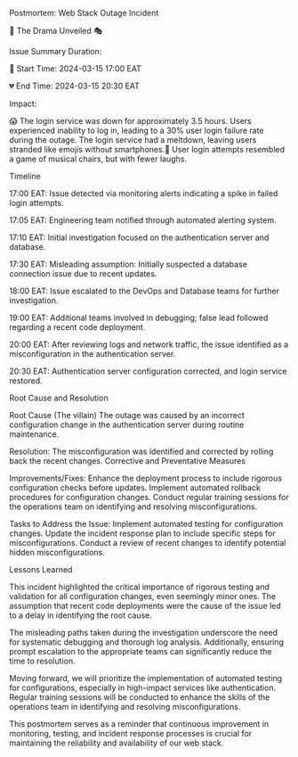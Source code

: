 Postmortem: Web Stack Outage Incident

🚨
The Drama Unveiled 🎭

Issue Summary
Duration:

🚀 Start Time: 2024-03-15 17:00 EAT

💔 End Time: 2024-03-15 20:30 EAT

Impact:

😱 The login service was down for approximately 3.5 hours.
Users experienced inability to log in, leading to a 30% user login failure rate during the outage. The login service had a meltdown, leaving users stranded like emojis without smartphones.🤯 User login attempts resembled a game of musical chairs, but with fewer laughs.

Timeline

17:00 EAT:
Issue detected via monitoring alerts indicating a spike in failed login attempts.

17:05 EAT:
Engineering team notified through automated alerting system.

17:10 EAT:
Initial investigation focused on the authentication server and database.

17:30 EAT:
Misleading assumption: Initially suspected a database connection issue due to recent updates.

18:00 EAT:
Issue escalated to the DevOps and Database teams for further investigation.

19:00 EAT:
Additional teams involved in debugging; false lead followed regarding a recent code deployment.

20:00 EAT:
After reviewing logs and network traffic, the issue identified as a misconfiguration in the authentication server.

20:30 EAT:
Authentication server configuration corrected, and login service restored.

Root Cause and Resolution

Root Cause (The villain)
The outage was caused by an incorrect configuration change in the authentication server during routine maintenance.

Resolution:
The misconfiguration was identified and corrected by rolling back the recent changes.
Corrective and Preventative Measures

Improvements/Fixes:
Enhance the deployment process to include rigorous configuration checks before updates.
Implement automated rollback procedures for configuration changes.
Conduct regular training sessions for the operations team on identifying and resolving misconfigurations.

Tasks to Address the Issue:
Implement automated testing for configuration changes.
Update the incident response plan to include specific steps for misconfigurations.
Conduct a review of recent changes to identify potential hidden misconfigurations.

Lessons Learned

This incident highlighted the critical importance of rigorous testing and validation for all configuration changes, even seemingly minor ones. The assumption that recent code deployments were the cause of the issue led to a delay in identifying the root cause.

The misleading paths taken during the investigation underscore the need for systematic debugging and thorough log analysis. Additionally, ensuring prompt escalation to the appropriate teams can significantly reduce the time to resolution.

Moving forward, we will prioritize the implementation of automated testing for configurations, especially in high-impact services like authentication. Regular training sessions will be conducted to enhance the skills of the operations team in identifying and resolving misconfigurations.

This postmortem serves as a reminder that continuous improvement in monitoring, testing, and incident response processes is crucial for maintaining the reliability and availability of our web stack.
